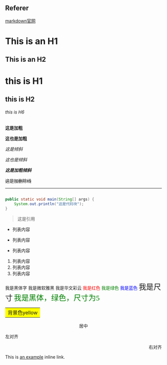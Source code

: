 ## Referer

[markdown官网](https://markdown.com.cn/intro.html#markdown-%E6%98%AF%E4%BB%80%E4%B9%88%EF%BC%9F)


This is an H1
=======

This is an H2
----------

# this is H1
## this is H2
###### this is H6

**这是加粗**

__这也是加粗__

*这是倾斜*

_这也是倾斜_

***这是加粗倾斜***

~~这是加删除线~~

***

```java

public static void main(String[] args) {
    System.out.println("这是代码块");
}
````

> 这是引用

- 列表内容
+ 列表内容
* 列表内容

1. 列表内容
2. 列表内容
3. 列表内容

<font face="黑体">我是黑体字</font>
<font face="微软雅黑">我是微软雅黑</font>
<font face="STCAIYUN">我是华文彩云</font>
<font color=red>我是红色</font>
<font color=#008000>我是绿色</font>
<font color=Blue>我是蓝色</font>
<font size=5>我是尺寸</font>
<font face="黑体" color=green size=5>我是黑体，绿色，尺寸为5</font>

<table><tr><td bgcolor=yellow>背景色yellow</td></tr></table>

<center>居中</center>
<p align="left">左对齐</p>
<p align="right">右对齐</p>

This is [an example](https://www.baidu.com/ "Baidu") inline link.

